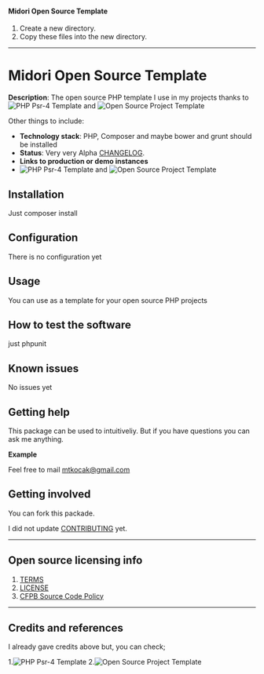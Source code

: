 #### Midori Open Source Template

1. Create a new directory.
2. Copy these files into the new directory.

----

# Midori Open Source Template

**Description**:  The open source PHP template I use in my projects thanks to ![PHP Psr-4 Template](http://culttt.com/2014/05/07/create-psr-4-php-package/) and ![Open Source Project Template](https://github.com/cfpb/open-source-project-template)

Other things to include:

  - **Technology stack**: PHP, Composer and maybe bower and grunt should be installed
  - **Status**:  Very very Alpha [CHANGELOG](CHANGELOG.md).
  - **Links to production or demo instances**
  - ![PHP Psr-4 Template](http://culttt.com/2014/05/07/create-psr-4-php-package/) and ![Open Source Project Template](https://github.com/cfpb/open-source-project-template)

## Installation

Just composer install

## Configuration

There is no configuration yet

## Usage

You can use as a template for your open source PHP projects

## How to test the software

just phpunit

## Known issues

No issues yet

## Getting help

This package can be used to intuitiveliy. But if you have questions you can ask me anything.

**Example**

Feel free to mail mtkocak@gmail.com 

## Getting involved

You can fork this packade.

I did not update [CONTRIBUTING](CONTRIBUTING.md) yet.


----

## Open source licensing info
1. [TERMS](TERMS.md)
2. [LICENSE](LICENSE)
3. [CFPB Source Code Policy](https://github.com/cfpb/source-code-policy/)


----

## Credits and references

I already gave credits above but, you can check;

1.![PHP Psr-4 Template](http://culttt.com/2014/05/07/create-psr-4-php-package/)
2.![Open Source Project Template](https://github.com/cfpb/open-source-project-template)
